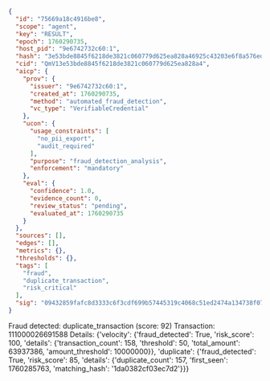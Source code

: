 ```json
{
  "id": "75669a18c4916be8",
  "scope": "agent",
  "key": "RESULT",
  "epoch": 1760290735,
  "host_pid": "9e6742732c60:1",
  "hash": "3e53bde8845f6218de3821c060779d625ea828a46925c43203e6f8a576edac5c",
  "cid": "QmV13e53bde8845f6218de3821c060779d625ea828a4",
  "aicp": {
    "prov": {
      "issuer": "9e6742732c60:1",
      "created_at": 1760290735,
      "method": "automated_fraud_detection",
      "vc_type": "VerifiableCredential"
    },
    "ucon": {
      "usage_constraints": [
        "no_pii_export",
        "audit_required"
      ],
      "purpose": "fraud_detection_analysis",
      "enforcement": "mandatory"
    },
    "eval": {
      "confidence": 1.0,
      "evidence_count": 0,
      "review_status": "pending",
      "evaluated_at": 1760290735
    }
  },
  "sources": [],
  "edges": [],
  "metrics": {},
  "thresholds": {},
  "tags": [
    "fraud",
    "duplicate_transaction",
    "risk_critical"
  ],
  "sig": "09432859fafc8d3333c6f3cdf699b57445319c4068c51ed2474a134738f078db"
}
```

Fraud detected: duplicate_transaction (score: 92)
Transaction: 111000026691588
Details: {'velocity': {'fraud_detected': True, 'risk_score': 100, 'details': {'transaction_count': 158, 'threshold': 50, 'total_amount': 63937386, 'amount_threshold': 10000000}}, 'duplicate': {'fraud_detected': True, 'risk_score': 85, 'details': {'duplicate_count': 157, 'first_seen': 1760285763, 'matching_hash': '1da0382cf03ec7d2'}}}
